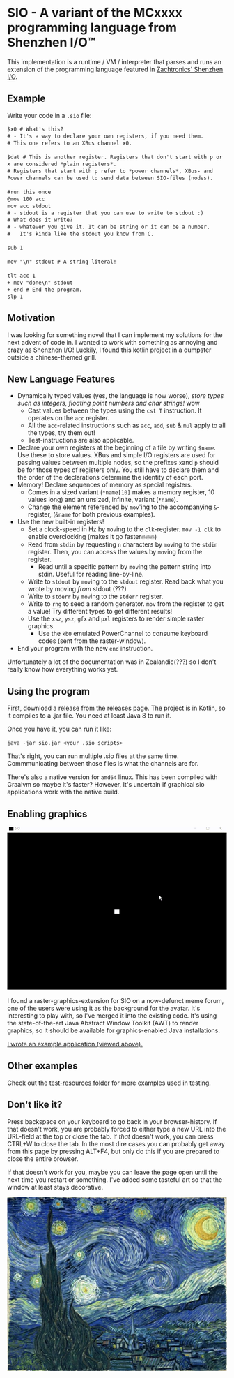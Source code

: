 # SIO - A variant of the MCxxxx programming language from Shenzhen I/O™

This implementation is a runtime / VM / interpreter that parses and runs an extension of the programming language
featured in [Zachtronics' Shenzhen I/O](https://www.zachtronics.com/shenzhen-io/).

## Example

Write your code in a `.sio` file:
```
$x0 # What's this?
# - It's a way to declare your own registers, if you need them. 
# This one refers to an XBus channel x0.

$dat # This is another register. Registers that don't start with p or x are considered *plain registers*.
# Registers that start with p refer to *power channels*, XBus- and Power channels can be used to send data between SIO-files (nodes).

#run this once
@mov 100 acc
mov acc stdout
# - stdout is a register that you can use to write to stdout :)
# What does it write?
# - whatever you give it. It can be string or it can be a number.
#   It's kinda like the stdout you know from C.

sub 1

mov "\n" stdout # A string literal!

tlt acc 1
+ mov "done\n" stdout
+ end # End the program.
slp 1

```

## Motivation

I was looking for something novel that I can implement my solutions for the next advent of code in. 
I wanted to work with something as annoying and crazy as Shenzhen I/O!
Luckily, I found this kotlin project in a dumpster outside a chinese-themed grill.

## New Language Features

- Dynamically typed values (yes, the language is now worse), *store types such as integers, floating point numbers and char strings!* wow
  - Cast values between the types using the `cst T` instruction. It operates on the `acc` register.
  - All the `acc`-related instructions such as `acc`, `add`, `sub` & `mul` apply to all the types, try them out!
  - Test-instructions are also applicable.
- Declare your own registers at the beginning of a file by writing `$name`. Use these to store values. XBus and simple I/O registers are used for passing values between multiple nodes, so the prefixes `x`and `p` should be for those types of registers only. You still have to declare them and the order of the declarations determine the identity of each port.
- Memory! Declare sequences of memory as special registers. 
  - Comes in a sized variant (`*name[10]` makes a memory register, 10 values long) and an unsized, infinite, variant (`*name`).
  - Change the element referenced by `mov`'ing to the accompanying `&`-register, (`&name` for both previous examples). 
- Use the new built-in registers!
  - Set a clock-speed in Hz by `mov`ing to the `clk`-register. `mov -1 clk` to enable overclocking (makes it go faster🔥🔥🔥)
  - Read from `stdin` by requesting `n` characters by `mov`ing to the `stdin` register.
    Then, you can access the values by `mov`ing from the register.
      - Read until a specific pattern by `mov`ing the pattern string into stdin. Useful for reading line-by-line.
  - Write to `stdout` by `mov`ing to the `stdout` register. Read back what you wrote by moving *from* stdout (???)
  - Write to `stderr` by `mov`ing to the `stderr` register.
  - Write to `rng` to seed a random generator. `mov` from the register to get a value! 
    Try different types to get different results!
  - Use the `xsz`, `ysz`, `gfx` and `pxl` registers to render simple raster graphics.
    - Use the `kb0` emulated PowerChannel to consume keyboard codes (sent from the raster-window). 
- End your program with the new `end` instruction.

Unfortunately a lot of the documentation was in Zealandic(???) so I don't really know how everything works yet. 

## Using the program

First, download a release from the releases page. The project is in Kotlin, so it compiles to a .jar file.
You need at least Java 8 to run it. 

Once you have it, you can run it like:

`java -jar sio.jar <your .sio scripts>`

That's right, you can run multiple .sio files at the same time. Commmunicating between those files is what the channels are for.

There's also a native version for `amd64` linux. This has been compiled with Graalvm so maybe it's faster?
However, It's uncertain if graphical sio applications work with the native build.

## Enabling graphics

![SIO's `gfx` register in action](drawing.gif)

I found a raster-graphics-extension for SIO on a now-defunct meme forum, 
one of the users were using it as the background for the avatar.
It's interesting to play with, so I've merged it into the existing code. 
It's using the state-of-the-art Java Abstract Window Toolkit (AWT) to render graphics, 
so it should be available for graphics-enabled Java installations.

[I wrote an example application (viewed above).](src/test/resources/drawing.sio)

## Other examples

Check out the [test-resources folder](src/test/resources/) for more examples used in testing.

## Don't like it?

Press backspace on your keyboard to go back in your browser-history. If that doesn't work, you are probably forced to 
either type a new URL into the URL-field at the top or close the tab. If *that* doesn't work, you can press CTRL+W to close the tab.
In the most dire cases you can probably get away from this page by pressing ALT+F4, but only do this if you are 
prepared to close the entire browser. 

If that doesn't work for you, maybe you can leave the page open until the next time you restart or something.
I've added some tasteful art so that the window at least stays decorative.

![Tasteful art](./tasteful_art.jpg)
